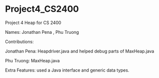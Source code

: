 # Project4_CS2400
 Project 4 Heap for CS 2400

Names: Jonathan Pena , Phu Truong

Contributions:

Jonathan Pena: Heapdriver.java and helped debug parts of MaxHeap.java

Phu Truong: MaxHeap.java

Extra Features: used  a Java interface and generic data types.

